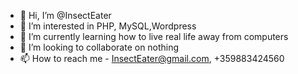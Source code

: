 - 👋 Hi, I’m @InsectEater
- 👀 I’m interested in PHP, MySQL,Wordpress
- 🌱 I’m currently learning how to live real life away from computers
- 💞️ I’m looking to collaborate on nothing
- 📫 How to reach me - InsectEater@gmail.com, +359883424560

<!---
InsectEater/InsectEater is a ✨ special ✨ repository because its `README.md` (this file) appears on your GitHub profile.
You can click the Preview link to take a look at your changes.
--->

